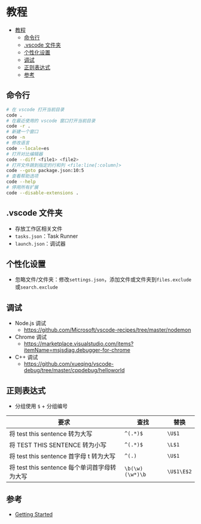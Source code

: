 # 教程

- [教程](#%e6%95%99%e7%a8%8b)
  - [命令行](#%e5%91%bd%e4%bb%a4%e8%a1%8c)
  - [.vscode 文件夹](#vscode-%e6%96%87%e4%bb%b6%e5%a4%b9)
  - [个性化设置](#%e4%b8%aa%e6%80%a7%e5%8c%96%e8%ae%be%e7%bd%ae)
  - [调试](#%e8%b0%83%e8%af%95)
  - [正则表达式](#%e6%ad%a3%e5%88%99%e8%a1%a8%e8%be%be%e5%bc%8f)
  - [参考](#%e5%8f%82%e8%80%83)

## 命令行

```sh
# 在 vscode 打开当前目录
code .
# 在最近使用的 vscode 窗口打开当前目录
code -r .
# 新建一个窗口
code -n
# 修改语言
code --locale=es
# 打开对比编辑器
code --diff <file1> <file2>
# 打开文件跳到指定的行和列 <file:line[:column]>
code --goto package.json:10:5
# 查看帮助选项
code --help
# 停用所有扩展
code --disable-extensions .
```

## .vscode 文件夹

- 存放工作区相关文件
- `tasks.json`：Task Runner
- `launch.json`：调试器

## 个性化设置

- 忽略文件/文件夹：修改`settings.json`，添加文件或文件夹到`files.exclude`或`search.exclude`

## 调试

- Node.js 调试
  - <https://github.com/Microsoft/vscode-recipes/tree/master/nodemon>
- Chrome 调试
  - <https://marketplace.visualstudio.com/items?itemName=msjsdiag.debugger-for-chrome>
- C++ 调试
  - <https://github.com/xueqing/vscode-debug/tree/master/cppdebug/helloworld>

## 正则表达式

- 分组使用 `$` + 分组编号

| 要求 | 查找 | 替换 |
| --- | --- | --- |
| 将 test this sentence 转为大写 | `^(.*)$` | `\U$1` |
| 将 TEST THIS SENTENCE 转为小写 | `^(.*)$` | `\L$1` |
| 将 test this sentence 首字母 t 转为大写 | `^(.)` | `\U$1` |
| 将 test this sentence 每个单词首字母转为大写 | `\b(\w)(\w*)\b` | `\U$1\E$2` |

## 参考

- [Getting Started](https://code.visualstudio.com/docs)
